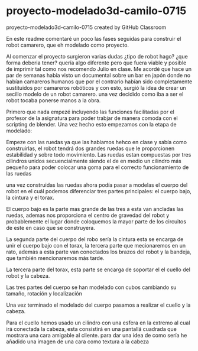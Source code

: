 # proyecto-modelado3d-camilo-0715
proyecto-modelado3d-camilo-0715 created by GitHub Classroom


En este readme comentaré un poco las fases seguidas para construir el robot camarero, que eh modelado como proyecto.

Al comenzar el proyecto surgieron varias dudas ¿tipo de robot hago? ¿que forma deberia tener? quería algo diferente pero que fuera viable y posible de imprimir 
tal como nos recomendo Julio en clase.
Me acordé que hace un par de semanas había visto un documental sobre un bar en japón donde no habían camareros humanos que por el contrario habían sido completamente
sustituidos por camareros robóticos y con esto, surgió la idea de crear un  secillo modelo de un robot camarero. una vez decidido como iba a ser el robot tocaba ponerse
manos a la obra.

Primero que nada empezé incluyendo las funciones facilitadas por el profesor de la asignatura para poder trabjar de manera comoda con el scripting de blender.
Una vez hecho esto empezamos con la etapa de modelado:

Empeze con las ruedas ya que las habíamos hehco en clase y sabía como construirlas, el robot tendrá dos grandes ruedas que le proporcionen estabilidad y sobre todo
movimiento. Las ruedas estan compuestas por tres cilindros unidos secuencialmente siendo el de en medio un cilindro más pequeño para poder colocar una goma para el
correcto funcionamiento de las ruedas

una vez construidas las ruedas ahora podía pasar a modelas el cuerpo del robot en el cuál podemos diferenciar tres partes principales: el cuerpo bajo, la cintura
y el torax. 

El cuerpo bajo es la parte mas grande de las tres a esta van ancladas las ruedas, ademas nos proporciona el centro de gravedad del robot  y probablemente el lugar donde
coloquemos la mayor parte de los circuitos de este en caso que se construyera. 

La segunda parte del cuerpo del robo sería la cintura esta se encarga de unir el cuerpo bajo con el torax, la tercera parte que mecionaremos en un rato, además a
esta parte van conectados los brazos del robot y la bandeja, que también mencionaremos más tarde.

La tercera parte del torax, esta parte se encarga de soportar el el cuello del robot y la cabeza. 

Las tres partes del cuerpo se han modelado con cubos cambiando su tamaño, rotación y localización

Una vez terminado el modelado del cuerpo pasamos a realizar el cuello y la cabeza.

Para el cuello hemos usado un cilindro con una esfera en la extremo al cual irá conectada la cabeza, esta consistirá en una pantallá cuadrada que mostrara una cara 
amigable al cliente. para dar una idea de como sería he añadido una imagen de una cara como textura a la cabeza
